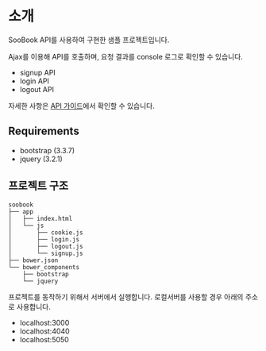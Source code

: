 # 소개
SooBook API를 사용하여 구현한 샘플 프로젝트입니다.

Ajax를 이용해 API를 호출하며, 요청 결과를 console 로그로 확인할 수 있습니다.

- signup API 
- login API
- logout API

자세한 사항은 [API 가이드](https://pinstinct.gitbooks.io/soobook-api/content/)에서 확인할 수 있습니다.

## Requirements
- bootstrap (3.3.7)
- jquery (3.2.1)

## 프로젝트 구조

```shell
soobook
├── app
│   ├── index.html
│   └── js
│       ├── cookie.js
│       ├── login.js
│       ├── logout.js
│       └── signup.js
├── bower.json
└── bower_components
    ├── bootstrap
    └── jquery

```

프로젝트를 동작하기 위해서 서버에서 실행합니다. 로컬서버를 사용할 경우 아래의 주소로 사용합니다.
- localhost:3000
- localhost:4040
- localhost:5050

